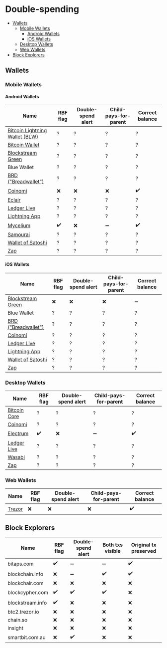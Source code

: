 # Double-spending

* [Wallets](#wallets)
	* [Mobile Wallets](#mobile-wallets)
		* [Android Wallets](#android-wallets)
		* [iOS Wallets](#ios-wallets)
	* [Desktop Wallets](#desktop-wallets)
	* [Web Wallets](#web-wallets)
* [Block Explorers](#block-explorers)


## Wallets

### Mobile Wallets

#### Android Wallets

| Name | RBF flag | Double-spend alert | Child-pays-for-parent | Correct balance |
| ---- | -------- | ------------------ | --------------------- | --------------- |
| [Bitcoin Lightning Wallet (BLW)](https://play.google.com/store/apps/details?id=com.lightning.walletapp) | ? | ? | ? | ? |
| [Bitcoin Wallet](https://play.google.com/store/apps/details?id=de.schildbach.wallet) | ? | ? | ? | ? |
| [Blockstream Green](https://blockstream.com/green/) | ? | ? | ? | ? |
| Blue Wallet | ? | ? | ? | ? |
| [BRD ("Breadwallet")](https://play.google.com/store/apps/details?id=com.breadwallet) | ? | ? | ? | ? |
| [Coinomi](https://www.coinomi.com/en/downloads/) | :x: | :x: | :x: | :heavy_check_mark: |
| [Eclair](https://play.google.com/store/apps/details?id=fr.acinq.eclair.wallet) | ? | ? | ? | ? |
| [Ledger Live]() | ? | ? | ? | ? |
| [Lightning App](https://play.google.com/store/apps/details?id=engineering.lightning.LightningMainnet) | ? | ? | ? | ? |
| [Mycelium](https://play.google.com/store/apps/details?id=com.mycelium.wallet) | :heavy_check_mark: | :x: | :heavy_minus_sign: | :heavy_check_mark: |
| [Samourai](https://samouraiwallet.com/download) | ? | ? | ? | ? |
| [Wallet of Satoshi](https://play.google.com/store/apps/details?id=com.livingroomofsatoshi.wallet) | ? | ? | ? | ? |
| [Zap](https://play.google.com/store/apps/details?id=zapsolutions.zap) | ? | ? | ? | ? |


#### iOS Wallets

| Name | RBF flag | Double-spend alert | Child-pays-for-parent | Correct balance |
| ---- | -------- | ------------------ | --------------------- | --------------- |
| [Blockstream Green](https://blockstream.com/green/) | :x: | :x: | :x: | :heavy_minus_sign: |
| Blue Wallet | ? | ? | ? | ? |
| [BRD ("Breadwallet")]() | ? | ? | ? | ? |
| [Coinomi](https://www.coinomi.com/en/downloads/) | ? | ? | ? | ? |
| [Ledger Live]() | ? | ? | ? | ? |
| [Lightning App]() | ? | ? | ? | ? |
| [Wallet of Satoshi](https://apps.apple.com/us/app/wallet-of-satoshi/id1438599608) | ? | ? | ? | ? |
| [Zap]() | ? | ? | ? | ? |


### Desktop Wallets

| Name | RBF flag | Double-spend alert | Child-pays-for-parent | Correct balance |
| ---- | -------- | ------------------ | --------------------- | --------------- |
| [Bitcoin Core](https://bitcoin.org/en/download) | ? | ? | ? | ? |
| [Coinomi](https://www.coinomi.com/en/downloads/) | ? | ? | ? | ? |
| [Electrum](https://electrum.org/) | :heavy_check_mark: | :x: | :heavy_minus_sign: | :heavy_check_mark: |
| [Ledger Live]() | ? | ? | ? | ? |
| [Wasabi](https://wasabiwallet.io/) | ? | ? | ? | ? |
| [Zap](https://github.com/LN-Zap/zap-desktop) | ? | ? | ? | ? |


### Web Wallets

| Name | RBF flag | Double-spend alert | Child-pays-for-parent | Correct balance |
| ---- | -------- | ------------------ | --------------------- | --------------- |
| [Trezor](https://wallet.trezor.io/) | :x: | :x: | :x: | :heavy_check_mark: |


## Block Explorers

| Name | RBF flag | Double-spend alert | Both txs visible | Original tx preserved |
| ---- | -------- | ------------------ | ---------------- | --------------------- |
| bitaps.com | :heavy_check_mark: | :heavy_minus_sign: | :heavy_minus_sign: | :heavy_check_mark: |
| blockchain.info | :x: | :heavy_minus_sign: | :heavy_check_mark: | :heavy_check_mark: |
| blockchair.com | :x: | :x: | :x: | :x: |
| blockcypher.com | :heavy_check_mark: | :heavy_check_mark: | :heavy_check_mark: | :x: |
| blockstream.info | :heavy_check_mark: | :x: | :x: | :x: |
| btc2.trezor.io | :x: | :x: | :x: | :x: |
| chain.so | :x: | :x: | :x: | :x: |
| insight | :x: | :x: | :x: | :x: |
| smartbit.com.au | :x: | :heavy_check_mark: | :x: | :x: |
